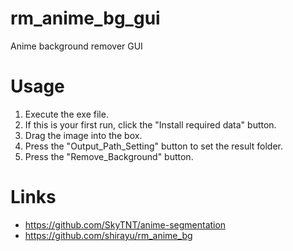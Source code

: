# rm_anime_bg_gui
Anime background remover GUI

# Usage
1. Execute the exe file.
2. If this is your first run, click the "Install required data" button.
3. Drag the image into the box.
4. Press the "Output_Path_Setting" button to set the result folder.
5. Press the "Remove_Background" button.

# Links
* https://github.com/SkyTNT/anime-segmentation
* https://github.com/shirayu/rm_anime_bg
